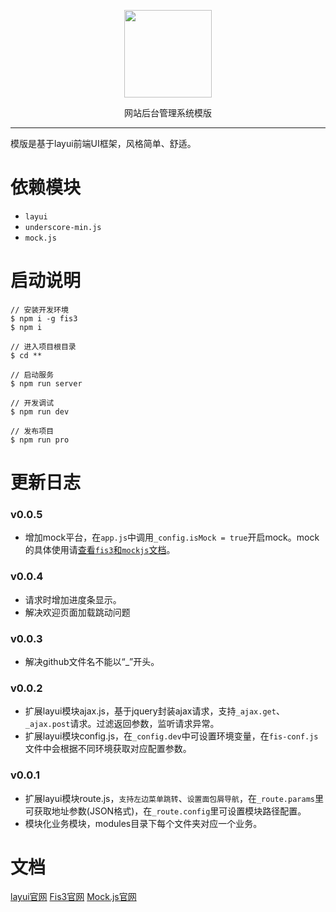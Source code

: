 <p align=center>
  <img src="http://thumbnail0.baidupcs.com/thumbnail/b0d21442b3e040c22f5dcc2e52a5395f?fid=1762385667-250528-1029638240726503&time=1495522800&rt=pr&sign=FDTAER-DCb740ccc5511e5e8fedcff06b081203-rYmG%2bGZpEi4x8mBiEF2EYsirk98%3d&expires=8h&chkbd=0&chkv=0&dp-logid=3308104998544923111&dp-callid=0&size=c1920_u1080&quality=90" alt="" width="140">
</p>
<p align=center>
  网站后台管理系统模版
</p>

---

模版是基于layui前端UI框架，风格简单、舒适。

依赖模块
===
- `layui`
- `underscore-min.js`
- `mock.js`

启动说明
===
```
// 安装开发环境
$ npm i -g fis3
$ npm i

// 进入项目根目录
$ cd **

// 启动服务
$ npm run server

// 开发调试
$ npm run dev

// 发布项目
$ npm run pro
```

更新日志
===
### v0.0.5
* 增加mock平台，在`app.js`中调用`_config.isMock = true`开启mock。mock的具体使用请[查看`fis3`和`mockjs`文档](#docs)。

### v0.0.4
* 请求时增加进度条显示。
* 解决欢迎页面加载跳动问题

### v0.0.3
* 解决github文件名不能以“_”开头。

### v0.0.2
* 扩展layui模块ajax.js，基于jquery封装ajax请求，支持`_ajax.get`、`_ajax.post`请求。过滤返回参数，监听请求异常。
* 扩展layui模块config.js，在`_config.dev`中可设置环境变量，在`fis-conf.js`文件中会根据不同环境获取对应配置参数。

### v0.0.1
* 扩展layui模块route.js，`支持左边菜单跳转`、`设置面包屑导航`，在`_route.params`里可获取地址参数(JSON格式)，在`_route.config`里可设置模块路径配置。
* 模块化业务模块，modules目录下每个文件夹对应一个业务。

<span id = "docs">文档</span>
===
[layui官网](http://www.layui.com/) [Fis3官网](http://fis.baidu.com/fis3/index.html) [Mock.js官网](http://mockjs.com/)
